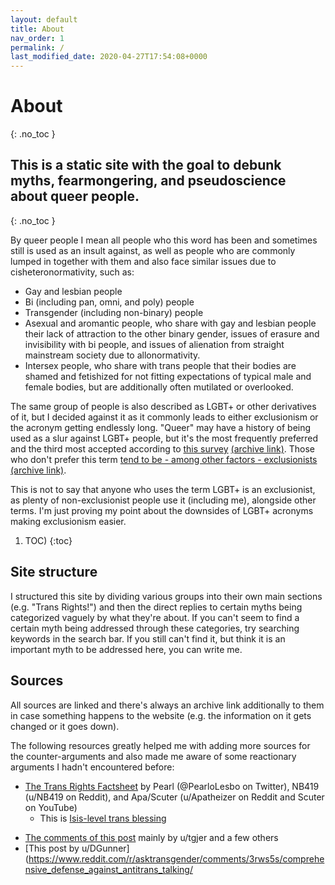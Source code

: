```yaml
---
layout: default
title: About
nav_order: 1
permalink: /
last_modified_date: 2020-04-27T17:54:08+0000
---
```


# About
{: .no_toc }
## This is a static site with the goal to debunk myths, fearmongering, and pseudoscience about queer people.
{: .no_toc }

By queer people I mean all people who this word has been and sometimes still is used as an insult against, as well as people who are commonly lumped in 
together with them and also face similar issues due to cisheteronormativity, such as:
* Gay and lesbian people
* Bi (including pan, omni, and poly) people
* Transgender (including non-binary) people
* Asexual and aromantic people, who share with gay and lesbian people their lack of attraction to the other binary gender, issues of erasure and invisibility with bi people, 
and issues of alienation from straight mainstream society due to allonormativity.
* Intersex people, who share with trans people that their bodies are shamed and fetishized for not fitting expectations of typical male and female bodies, but are additionally often
mutilated or overlooked.

The same group of people is also described as LGBT+ or other derivatives of it, but I decided against it as it commonly leads to either exclusionism or the acronym getting endlessly long.
"Queer" may have a history of being used as a slur against LGBT+ people, but it's the most frequently preferred and the third most accepted according to [this survey](https://qesurvey.tumblr.com/post/173556136743/what-is-the-ranking-of-various-acronyms-for-the)
 [(archive link)](). Those who don't prefer this term [tend to be - among other factors - exclusionists](https://qesurvey.tumblr.com/post/172970586838/how-do-different-identities-accept-and-reject-the) [(archive link)]().
 
This is not to say that anyone who uses the term LGBT+ is an exclusionist, as plenty of non-exclusionist people use it (including me), alongside other terms. I'm just proving my point about the downsides of LGBT+ acronyms making exclusionism easier.

1. TOC)
{:toc}

## Site structure 

I structured this site by dividing various groups into their own main sections (e.g. "Trans Rights!") and then the direct replies to certain myths being categorized vaguely 
by what they're about.
If you can't seem to find a certain myth being addressed through these categories, try searching keywords in the search bar. 
If you still can't find it, but think it is an important myth to be addressed here, you can write me.

## Sources

All sources are linked and there's always an archive link additionally to them in case something happens to the website (e.g. the information on it gets changed or it goes down).

The following resources greatly helped me with adding more sources for the counter-arguments and also made me aware of some reactionary arguments I hadn't encountered before:
- [The Trans Rights Factsheet](https://docs.google.com/document/d/1Le70f0hs5ZDSGlP13YQaa5k_YjD27VaxOHB9g1J0X6g/mobilebasic) by Pearl (@PearloLesbo on Twitter), NB419 (u/NB419 on Reddit), and Apa/Scuter (u/Apatheizer on Reddit and Scuter on YouTube)
	- This is [Isis-level trans blessing](https://en.wikipedia.org/wiki/Iphis)
* [The comments of this post](https://www.reddit.com/r/asktransgender/comments/8vo33r/my_master_list_of_trans_health_citations_in/?utm_medium=android_app&utm_source=share) mainly by u/tgjer and a few others
* [This post by u/DGunner](https://www.reddit.com/r/asktransgender/comments/3rws5s/comprehensive_defense_against_antitrans_talking/